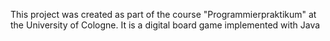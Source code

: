 This project was created as part of the course "Programmierpraktikum" at the University of Cologne.
It is a digital board game implemented with Java


